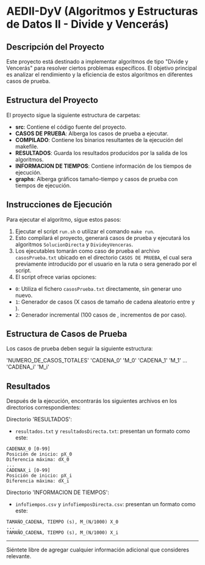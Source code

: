 # AEDII-DyV (Algoritmos y Estructuras de Datos II - Divide y Vencerás)

## Descripción del Proyecto

Este proyecto está destinado a implementar algoritmos de tipo "Divide y Vencerás" para resolver ciertos problemas específicos. El objetivo principal es analizar el rendimiento y la eficiencia de estos algoritmos en diferentes casos de prueba.

## Estructura del Proyecto

El proyecto sigue la siguiente estructura de carpetas:

- **src**: Contiene el código fuente del proyecto.
- **CASOS DE PRUEBA**: Alberga los casos de prueba a ejecutar.
- **COMPILADO**: Contiene los binarios resultantes de la ejecución del makefile.
- **RESULTADOS**: Guarda los resultados producidos por la salida de los algoritmos.
- **INFORMACION DE TIEMPOS**: Contiene información de los tiempos de ejecución.
- **graphs**: Alberga gráficos tamaño-tiempo y casos de prueba con tiempos de ejecución.

## Instrucciones de Ejecución

Para ejecutar el algoritmo, sigue estos pasos:

1. Ejecutar el script `run.sh` o utilizar el comando `make run`.
2. Esto compilará el proyecto, generará casos de prueba y ejecutará los algoritmos `SolucionDirecta` y `DivideyVenceras`.
3. Los ejecutables tomarán como caso de prueba el archivo `casosPrueba.txt` ubicado en el directorio `CASOS DE PRUEBA`, el cual sera previamente introducido por el usuario en la ruta o sera generado por el script.
4. El script ofrece varias opciones:
- `0`: Utiliza el fichero `casosPrueba.txt` directamente, sin generar uno nuevo.
- `1`: Generador de casos (X casos de tamaño de cadena aleatorio entre y ).
- `2`: Generador incremental (100 casos de , incrementos de por caso).

## Estructura de Casos de Prueba

Los casos de prueba deben seguir la siguiente estructura:

'NUMERO_DE_CASOS_TOTALES'
'CADENA_0'
'M_0'
'CADENA_1'
'M_1'
...
'CADENA_i'
'M_i'

## Resultados

Después de la ejecución, encontrarás los siguientes archivos en los directorios correspondientes:

Directorio 'RESULTADOS':
- `resultados.txt` y `resultadosDirecta.txt`: presentan un formato como este:
```
CADENAX_0 [0-99]
Posición de inicio: pX_0
Diferencia máxima: dX_0
...
CADENAX_i [0-99]
Posición de inicio: pX_i
Diferencia máxima: dX_i
```
Directorio 'INFORMACION DE TIEMPOS':
- `infoTiempos.csv` y `infoTiemposDirecta.csv`: presentan un formato como este:
```
TAMAÑO_CADENA, TIEMPO (s), M_(N/1000) X_0
...
TAMAÑO_CADENA, TIEMPO (s), M_(N/1000) X_i
```

--- 

Siéntete libre de agregar cualquier información adicional que consideres relevante.
